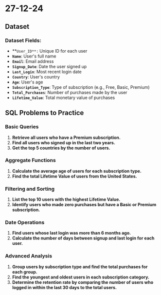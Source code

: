 # 27-12-24

## Dataset

### Dataset Fields:

- **`User_ID**:` Unique ID for each user
- **`Name`**: User's full name
- **`Email`**: Email address
- **`Signup_Date`**: Date the user signed up
- **`Last_Login`**: Most recent login date
- **`Country`**: User's country
- **`Age`**: User's age
- **`Subscription_Type`**: Type of subscription (e.g., Free, Basic, Premium)
- **`Total_Purchases`**: Number of purchases made by the user
- **`Lifetime_Value`**: Total monetary value of purchases


## SQL Problems to Practice

### **Basic Queries**

1. **Retrieve all users who have a Premium subscription.**
2. **Find all users who signed up in the last two years.**
3. **Get the top 5 countries by the number of users.**

### **Aggregate Functions**

1. **Calculate the average age of users for each subscription type.**
2. **Find the total Lifetime Value of users from the United States.**

### **Filtering and Sorting**

1. **List the top 10 users with the highest Lifetime Value.**
2. **Identify users who made zero purchases but have a Basic or Premium subscription.**

### **Date Operations**

1. **Find users whose last login was more than 6 months ago.**
2. **Calculate the number of days between signup and last login for each user.**

### **Advanced Analysis**

1. **Group users by subscription type and find the total purchases for each group.**
2. **Find the youngest and oldest users in each subscription category.**
3. **Determine the retention rate by comparing the number of users who logged in within the last 30 days to the total users.**